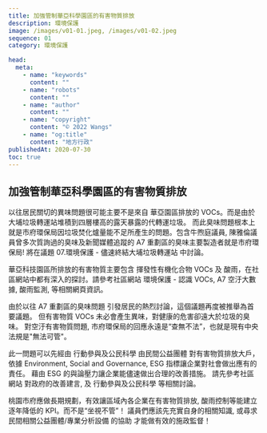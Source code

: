 ```yaml
---
title: 加強管制華亞科學園區的有害物質排放
description: 環境保護
image: /images/v01-01.jpeg, /images/v01-02.jpeg
sequence: 01
category: 環境保護

head:
  meta:
    - name: "keywords"
      content: ""
    - name: "robots"
      content: ""
    - name: "author"
      content: ""
    - name: "copyright"
      content: "© 2022 Wangs"
    - name: "og:title"
      content: "地方行政"
publishedAt: 2020-07-30
toc: true
---
```


## 加強管制華亞科學園區的有害物質排放

以往居民關切的異味問題很可能主要不是來自 華亞園區排放的 VOCs。而是由於大埔垃圾轉運站堆積到四層樓高的露天暴露的代轉運垃圾。 而此臭味問題根本上就是市府環保局因垃圾焚化爐量能不足所產生的問題。包含牛煦庭議員, 陳雅倫議員曾多次質詢過的臭味及新聞媒體追蹤的 A7 重劃區的臭味主要製造者就是市府環保局! 將在議題 07.環境保護 - 儘速終結大埔垃圾轉運站 中討論。

華亞科技園區所排放的有害物質主要包含 揮發性有機化合物 VOCs 及 酸雨，在社區網站中都有深入的探討。請參考社區網站 環境保護 - 認識 VOCs, A7 空汙大數據, 酸雨監測, 等相關網頁資訊。

由於以往 A7 重劃區的臭味問題 引發居民的熱烈討論，這個議題再度被推舉為首要議題。 但有害物質 VOCs 未必會產生異味，對健康的危害卻遠大於垃圾的臭味。 對空汙有害物質問題, 市府環保局的回應永遠是“查無不法”，也就是現有中央法規是"無法可管"。

此一問題可以先經由 行動參與及公民科學 由民間公益團體 對有害物質排放大戶，依據 Environment, Social and Governance, ESG 指標讓企業對社會做出應有的責任。 藉由 ESG 的與論壓力讓企業能儘速做出合理的改善措施。 請先參考社區網站 對政府的改善建言, 及 行動參與及公民科學 等相關討論。

桃園市府應做長期規劃，有效讓區域內各企業在有害物質排放, 酸雨控制等能建立逐年降低的 KPI。而不是“坐視不管”！ 議員們應該先充實自身的相關知識, 或尋求民間相關公益團體/專業分析設備 的協助 才能做有效的施政監督！
